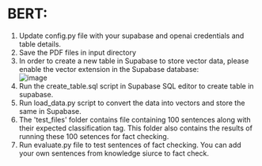 # BERT:  
1. Update config.py file with your supabase and openai credentials and table details.
2. Save the PDF files in input directory
3. In order to create a new table in Supabase to store vector data, please enable the vector extension in the Supabase database:  
   ![image](https://github.com/Devashree95/Fact-ChecKing-for-LLM/assets/122653285/ee23d8f9-b226-4eaf-9bcd-b2da0c12395c)
4. Run the create_table.sql script in Supabase SQL editor to create table in supabase.
5. Run load_data.py script to convert the data into vectors and store the same in Supabase.  
6. The 'test_files' folder contains file containing 100 sentences along with their expected classification tag. This folder also contains the results of running these 100 setences for fact checking. 
7. Run evaluate.py file to test sentences of fact checking. You can add your own sentences from knowledge siurce to fact check.
